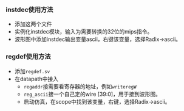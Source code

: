 ### instdec使用方法

- 添加这两个文件
- 实例化instdec模块，输入为需要转换的32位的mips指令。
- 波形图中添加instdec输出变量ascii，右键该变量，选择Radix->ascii。


### regdef使用方法

- 添加`regdef.sv`
- 在datapath中接入
    - `regaddr`接需要看寄存器的地址，例如`writeregW`
    - `reg_ascii`接一个自己定的wire [39:0]，用于接到波形图。
    - 启动仿真，在scope中找到该变量，右键，选择Radix->ascii。